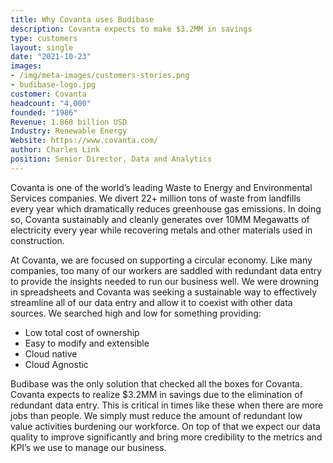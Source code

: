 ```yaml
---
title: Why Covanta uses Budibase
description: Covanta expects to make $3.2MM in savings
type: customers
layout: single
date: "2021-10-23"
images:
- /img/meta-images/customers-stories.png
- budibase-logo.jpg
customer: Covanta
headcount: "4,000"
founded: "1986"
Revenue: 1.868 billion USD
Industry: Renewable Energy
Website: https://www.covanta.com/
author: Charles Link
position: Senior Director, Data and Analytics
---
```



Covanta is one of the world’s leading Waste to Energy and Environmental Services companies.  We divert 22+ million tons of waste from landfills every year which dramatically reduces greenhouse gas emissions.  In doing so, Covanta sustainably and cleanly generates over 10MM Megawatts of electricity every year while recovering metals and other materials used in construction.

At Covanta, we are focused on supporting a circular economy.  Like many companies, too many of our workers are saddled with redundant data entry to provide the insights needed to run our business well.  We were drowning in spreadsheets and Covanta was seeking a sustainable way to effectively streamline all of our data entry and allow it to coexist with other data sources.  We searched high and low for something providing:

- Low total cost of ownership
- Easy to modify and extensible
- Cloud native
- Cloud Agnostic

Budibase was the only solution that checked all the boxes for Covanta.  Covanta expects to realize $3.2MM in savings due to the elimination of redundant data entry.  This is critical in times like these when there are more jobs than people.  We simply must reduce the amount of redundant low value activities burdening our workforce.  On top of that we expect our data quality to improve significantly and bring more credibility to the metrics and KPI’s we use to manage our business.